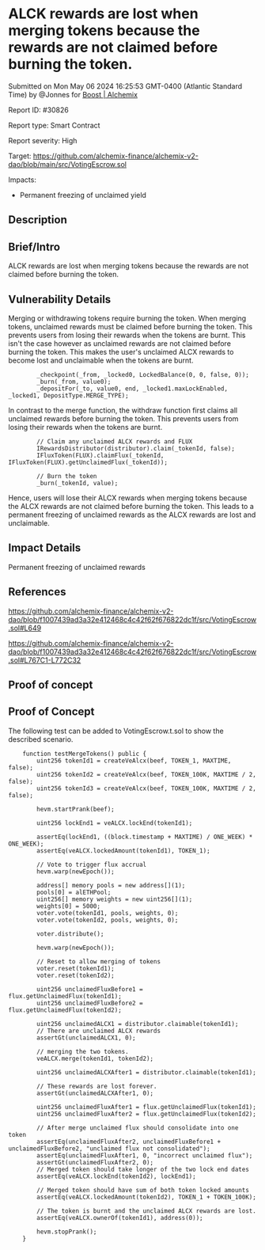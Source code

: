 
# ALCK rewards are lost when merging tokens because the rewards are not claimed before burning the token.

Submitted on Mon May 06 2024 16:25:53 GMT-0400 (Atlantic Standard Time) by @Jonnes for [Boost | Alchemix](https://immunefi.com/bounty/alchemix-boost/)

Report ID: #30826

Report type: Smart Contract

Report severity: High

Target: https://github.com/alchemix-finance/alchemix-v2-dao/blob/main/src/VotingEscrow.sol

Impacts:
- Permanent freezing of unclaimed yield

## Description
## Brief/Intro
ALCK rewards are lost when merging tokens because the rewards are not claimed before burning the token. 

## Vulnerability Details
Merging or withdrawing tokens require burning the token.  When merging tokens, unclaimed rewards must be claimed before burning the token. This prevents users from losing their rewards when the tokens are burnt. This isn't the case however as unclaimed rewards are not claimed before burning the token. This makes the user's unclaimed 
ALCX rewards to become lost and unclaimable when the tokens are burnt.

```
        _checkpoint(_from, _locked0, LockedBalance(0, 0, false, 0));
        _burn(_from, value0);
        _depositFor(_to, value0, end, _locked1.maxLockEnabled, _locked1, DepositType.MERGE_TYPE);

```

In contrast to the merge function, the withdraw function first claims all unclaimed rewards before burning the token. This prevents users from losing their rewards when the tokens are burnt.
```
        // Claim any unclaimed ALCX rewards and FLUX
        IRewardsDistributor(distributor).claim(_tokenId, false);
        IFluxToken(FLUX).claimFlux(_tokenId, IFluxToken(FLUX).getUnclaimedFlux(_tokenId));

        // Burn the token
        _burn(_tokenId, value);
```
Hence, users will lose their ALCX rewards when merging tokens because the ALCX  rewards are not claimed before burning the token. This leads to a permanent freezing of unclaimed rewards as the ALCX rewards are lost and unclaimable. 

## Impact Details
Permanent freezing of unclaimed rewards

## References
https://github.com/alchemix-finance/alchemix-v2-dao/blob/f1007439ad3a32e412468c4c42f62f676822dc1f/src/VotingEscrow.sol#L649

https://github.com/alchemix-finance/alchemix-v2-dao/blob/f1007439ad3a32e412468c4c42f62f676822dc1f/src/VotingEscrow.sol#L767C1-L772C32
        
## Proof of concept
## Proof of Concept

The following test can be added to VotingEscrow.t.sol to show the described scenario.

```
    function testMergeTokens() public {
        uint256 tokenId1 = createVeAlcx(beef, TOKEN_1, MAXTIME, false);
        uint256 tokenId2 = createVeAlcx(beef, TOKEN_100K, MAXTIME / 2, false);
        uint256 tokenId3 = createVeAlcx(beef, TOKEN_100K, MAXTIME / 2, false);

        hevm.startPrank(beef);

        uint256 lockEnd1 = veALCX.lockEnd(tokenId1);

        assertEq(lockEnd1, ((block.timestamp + MAXTIME) / ONE_WEEK) * ONE_WEEK);
        assertEq(veALCX.lockedAmount(tokenId1), TOKEN_1);

        // Vote to trigger flux accrual
        hevm.warp(newEpoch());

        address[] memory pools = new address[](1);
        pools[0] = alETHPool;
        uint256[] memory weights = new uint256[](1);
        weights[0] = 5000;
        voter.vote(tokenId1, pools, weights, 0);
        voter.vote(tokenId2, pools, weights, 0);

        voter.distribute();

        hevm.warp(newEpoch());

        // Reset to allow merging of tokens
        voter.reset(tokenId1);
        voter.reset(tokenId2);

        uint256 unclaimedFluxBefore1 = flux.getUnclaimedFlux(tokenId1);
        uint256 unclaimedFluxBefore2 = flux.getUnclaimedFlux(tokenId2);

        uint256 unclaimedALCX1 = distributor.claimable(tokenId1);
        // There are unclaimed ALCX rewards
        assertGt(unclaimedALCX1, 0);

        // merging the two tokens.
        veALCX.merge(tokenId1, tokenId2);

        uint256 unclaimedALCXAfter1 = distributor.claimable(tokenId1);

        // These rewards are lost forever.
        assertGt(unclaimedALCXAfter1, 0);

        uint256 unclaimedFluxAfter1 = flux.getUnclaimedFlux(tokenId1);
        uint256 unclaimedFluxAfter2 = flux.getUnclaimedFlux(tokenId2);

        // After merge unclaimed flux should consolidate into one token
        assertEq(unclaimedFluxAfter2, unclaimedFluxBefore1 + unclaimedFluxBefore2, "unclaimed flux not consolidated");
        assertEq(unclaimedFluxAfter1, 0, "incorrect unclaimed flux");
        assertGt(unclaimedFluxAfter2, 0);
        // Merged token should take longer of the two lock end dates
        assertEq(veALCX.lockEnd(tokenId2), lockEnd1);

        // Merged token should have sum of both token locked amounts
        assertEq(veALCX.lockedAmount(tokenId2), TOKEN_1 + TOKEN_100K);

        // The token is burnt and the unclaimed ALCX rewards are lost.
        assertEq(veALCX.ownerOf(tokenId1), address(0));

        hevm.stopPrank();
    }
```